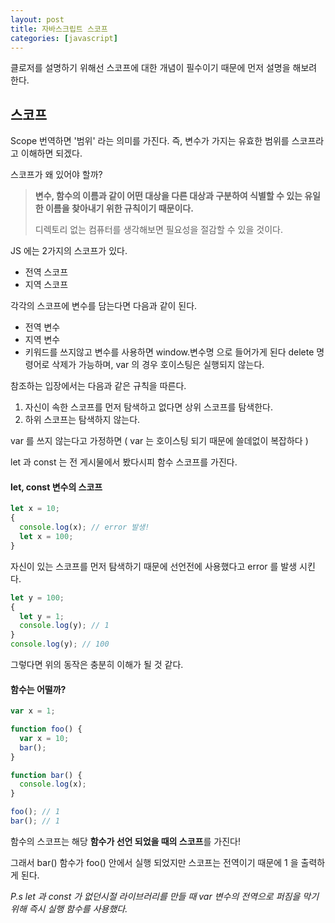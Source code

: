 ```yaml
---
layout: post
title: 자바스크립트 스코프
categories: [javascript]
---
```


클로저를 설명하기 위해선 스코프에 대한 개념이 필수이기 때문에 먼저 설명을 해보려 한다.

## 스코프

Scope 번역하면 '범위' 라는 의미를 가진다. 즉, 변수가 가지는 유효한 범위를 스코프라고 이해하면 되겠다.

스코프가 왜 있어야 할까?

> **변수, 함수의 이름과 같이 어떤 대상을 다른 대상과 구분하여 식별할 수 있는 유일한 이름을 찾아내기 위한 규칙이기 때문이다.**
>
> 디렉토리 없는 컴퓨터를 생각해보면 필요성을 절감할 수 있을 것이다.

JS 에는 2가지의 스코프가 있다.

- 전역 스코프
- 지역 스코프

각각의 스코프에 변수를 담는다면 다음과 같이 된다.

- 전역 변수
- 지역 변수
- 키워드를 쓰지않고 변수를 사용하면 window.변수명 으로 들어가게 된다
  delete 명령어로 삭제가 가능하며, var 의 경우 호이스팅은 실행되지 않는다.

참조하는 입장에서는 다음과 같은 규칙을 따른다.

1. 자신이 속한 스코프를 먼저 탐색하고 없다면 상위 스코프를 탐색한다.
2. 하위 스코프는 탐색하지 않는다.

var 를 쓰지 않는다고 가정하면 ( var 는 호이스팅 되기 때문에 쓸데없이 복잡하다 )

let 과 const 는 전 게시물에서 봤다시피 함수 스코프를 가진다. 

#### let, const 변수의 스코프

```javascript
let x = 10;
{
  console.log(x); // error 발생!
  let x = 100;
}
```

자신이 있는 스코프를 먼저 탐색하기 때문에 선언전에 사용했다고 error 를 발생 시킨다.

```javascript
let y = 100;
{
  let y = 1;
  console.log(y); // 1
}
console.log(y); // 100
```

그렇다면 위의 동작은 충분히 이해가 될 것 같다.

#### 함수는 어떨까?

```javascript
var x = 1;

function foo() {
  var x = 10;
  bar();
}

function bar() {
  console.log(x);
}

foo(); // 1
bar(); // 1
```

함수의 스코프는 해당 **함수가 선언 되었을 때의 스코프**를 가진다!

그래서 bar() 함수가 foo() 안에서 실행 되었지만 스코프는 전역이기 때문에 1 을 출력하게 된다.

*P.s* *let 과 const 가 없던시절 라이브러리를 만들 때 var 변수의 전역으로 퍼짐을 막기위해 즉시 실행 함수를 사용했다.*